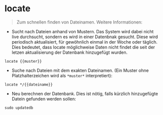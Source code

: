 # locate
> Zum schnellen finden von Dateinamen.
> Weitere Informationen: 

- Sucht nach Dateien anhand von Mustern. Das System wird dabei nicht live durchsucht, sondern es wird in einer Datenbnak gesucht. Diese wird periodisch aktualisiert, für gewöhnlich einmal in der Woche oder täglich. Dies bedeutet, dass locate möglichweise Daten nicht findet die seit der letzen aktualisierung der Datenbank hinzugefügt wurden.

`locate {{muster}}`

- Suche nach Dateien mit dem exakten Dateinamen. (Ein Muster ohne Platzhalterzeichen wird als `*muster*` interpretiert):

`locate */{{dateiname}}`

- Neu berechnen der Datenbank. Dies ist nötig, falls kürzlich hinzugefügte Datein gefunden werden sollen:

`sudo updatedb`
